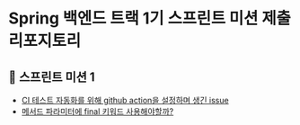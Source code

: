 # Spring 백엔드 트랙 1기 스프린트 미션 제출 리포지토리

## 🌱 스프린트 미션 1 

- [CI 테스트 자동화를 위해 github action을 설정하며 생긴 issue](https://github.com/jaewoo9797/githubActionFlow/tree/main)
- [메서드 파라미터에 final 키워드 사용해야할까?](https://github.com/jaewoo9797/TIL/blob/main/java/%5BJAVA%5D%20parameter%20final.md)